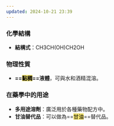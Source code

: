 ```yaml
---
updated: 2024-10-21 23:39
---
```

### 化學結構

- **結構式**：CH3CH(OH)CH2OH

### 物理性質

- **==<mark style="background: #EED841C2;">黏稠</mark>==液體**，可與水和酒精混溶。
<!--SR:!2024-10-15,1,230-->

### 在藥學中的用途

- **多用途溶劑**：廣泛用於各種藥物配方中。
- **甘油替代品**：可以做為==<mark style="background: #EED841C2;">甘油</mark>==替代品。
<!--SR:!2024-10-15,1,230-->
